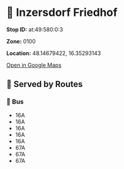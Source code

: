 # 🚉 Inzersdorf Friedhof


**Stop ID:** at:49:580:0:3

**Zone:** 0100

**Location:** 48.14679422, 16.35293143

[Open in Google Maps](https://www.google.com/maps?q=48.14679422,16.35293143)

## 🚆 Served by Routes

### 🚌 Bus
- 16A
- 16A
- 16A
- 16A
- 16A
- 67A
- 67A
- 67A